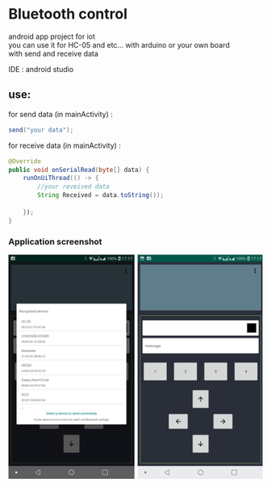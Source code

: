 # Bluetooth control  
android app project for iot  
you can use it for HC-05 and etc... with arduino or your own board  
with send and receive data  

IDE : android studio

## use:


for send data (in mainActivity) :


```java
send("your data");
```

for receive data (in mainActivity) :


```java
@Override
public void onSerialRead(byte[] data) {
    runOnUiThread(() -> {
        //your reveived data
        String Received = data.toString());

    });
}
```

### Application screenshot
  ![alt tag](https://raw.githubusercontent.com/mahdi2001h/BluetoothControl/master/img/app_bluetooth.png)

